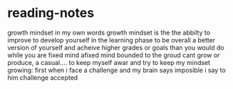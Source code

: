 # reading-notes
growth mindset in my own words growth mindset is the the abbilty to improve to develop yourself in the learning phase to be overall a better version of yourself and acheive higher grades or goals than you would do while you are fixed mind afixed mind bounded to the groud cant grow or produce, a casual....  to keep myself awar and try to keep my mindset growing:  first when i face a challenge and my brain says imposible i say to him challenge accepted
